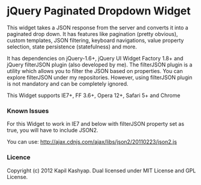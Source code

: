 # jQuery Paginated Dropdown Widget

This widget takes a JSON response from the server and converts it into a paginated drop down. It has features like pagination (pretty obvious), custom templates, JSON filtering, keyboard navigations,
value property selection, state persistence (statefulness) and more.

It has dependencies on jQuery-1.6+, jQuery UI Widget Factory 1.8+ and jQuery filterJSON plugin (also developed by me). The filterJSON plugin is a utility which allows you to filter the JSON 
based on properties. You can explore filterJSON under my repositories. However, using filterJSON plugin is not mandatory and can be completely ignored.
			
This Widget supports IE7+, FF 3.6+, Opera 12+, Safari 5+ and Chrome

### Known Issues

For this Widget to work in IE7 and below with filterJSON property set as true, you will have to include JSON2.

You can use: http://ajax.cdnjs.com/ajax/libs/json2/20110223/json2.js

### Licence

Copyright (c) 2012 Kapil Kashyap.
Dual licensed under MIT License and GPL License.